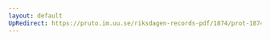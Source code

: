 ```yaml
---
layout: default
UpRedirect: https://pruto.im.uu.se/riksdagen-records-pdf/1874/prot-1874--ak--313/prot-1874--ak--313_001.pdf
---
```

